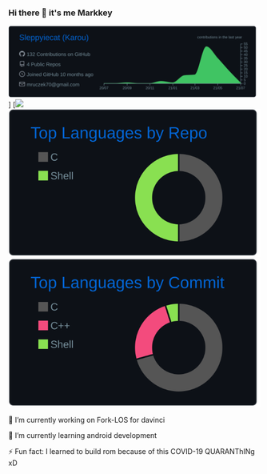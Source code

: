 ### Hi there 👋 it's me Markkey
![Markkey's github stats](https://raw.githubusercontent.com/khevin014/khevin014/main/profile-summary-card-output/github_dark/0-profile-details.svg)]
[![](https://github.com/vn7n24fzkq/github-profile-summary-cards)
[![](https://raw.githubusercontent.com/khevin014/khevin014/main/profile-summary-card-output/github_dark/1-repos-per-language.svg)](https://github.com/vn7n24fzkq/github-profile-summary-cards)
[![](https://raw.githubusercontent.com/khevin014/khevin014/main/profile-summary-card-output/github_dark/2-most-commit-language.svg)](https://github.com/vn7n24fzkq/github-profile-summary-cards)

🔭 I’m currently working on Fork-LOS for davinci

🌱 I’m currently learning android development

⚡ Fun fact: I learned to build rom because of this COVID-19 QUARANThINg xD

